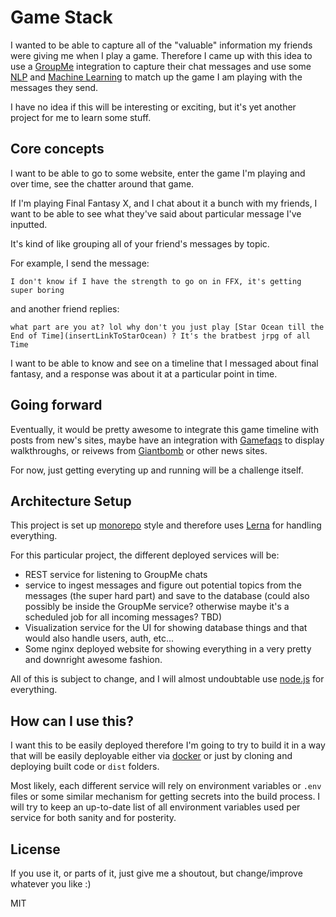 # Game Stack

I wanted to be able to capture all of the "valuable" information my friends were giving me when I play a game. Therefore I came up with this idea to use a [GroupMe](http://groupme.com) integration to capture their chat messages and use some [NLP]() and [Machine Learning]() to match up the game I am playing with the messages they send.

I have no idea if this will be interesting or exciting, but it's yet another project for me to learn some stuff.

## Core concepts

I want to be able to go to some website, enter the game I'm playing and over time, see the chatter around that game.

If I'm playing Final Fantasy X, and I chat about it a bunch with my friends, I want to be able to see what they've said about particular message I've inputted.

It's kind of like grouping all of your friend's messages by topic.

For example, I send the message:

```
I don't know if I have the strength to go on in FFX, it's getting super boring
```

and another friend replies:

```
what part are you at? lol why don't you just play [Star Ocean till the End of Time](insertLinkToStarOcean) ? It's the bratbest jrpg of all Time
```

I want to be able to know and see on a timeline that I messaged about final fantasy, and a response was about it at a particular point in time.

## Going forward

Eventually, it would be pretty awesome to integrate this game timeline with posts from new's sites, maybe have an integration with [Gamefaqs](https://www.gamefaqs.com/) to display walkthroughs, or reivews from [Giantbomb](https://www.giantbomb.com/) or other news sites.

For now, just getting everyting up and running will be a challenge itself.

## Architecture Setup

This project is set up [monorepo](https://github.com/babel/babel/blob/master/doc/design/monorepo.md) style and therefore uses [Lerna](https://github.com/lerna/lerna) for handling everything.

For this particular project, the different deployed services will be:

- REST service for listening to GroupMe chats
- service to ingest messages and figure out potential topics from the messages (the super hard part) and save to the database (could also possibly be inside the GroupMe service? otherwise maybe it's a scheduled job for all incoming messages? TBD)
- Visualization service for the UI for showing database things and that would also handle users, auth, etc...
- Some nginx deployed website for showing everything in a very pretty and downright awesome fashion.

All of this is subject to change, and I will almost undoubtable use [node.js](https://nodejs.org/en/) for everything.

## How can I use this?

I want this to be easily deployed therefore I'm going to try to build it in a way that will be easily deployable either via [docker](https://www.docker.com/) or just by cloning and deploying built code or `dist` folders.

Most likely, each different service will rely on environment variables or `.env` files or some similar mechanism for getting secrets into the build process. I will try to keep an up-to-date list of all environment variables used per service for both sanity and for posterity.

## License

If you use it, or parts of it, just give me a shoutout, but change/improve whatever you like :)

MIT
